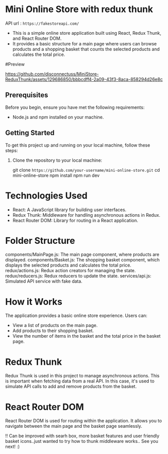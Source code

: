 # Mini Online Store with redux thunk
API url : `https://fakestoreapi.com/`

- This is a simple online store application built using React, Redux Thunk, and React Router DOM.
- It provides a basic structure for a main page where users can browse products and a shopping basket that counts the selected products and calculates the total price.

#Preview

https://github.com/disconnectuss/MiniStore-ReduxThunk/assets/129686850/bbbcdff4-2a09-43f3-8aca-858294d26e8c


## Prerequisites

Before you begin, ensure you have met the following requirements:

- Node.js and npm installed on your machine.

## Getting Started

To get this project up and running on your local machine, follow these steps:

1. Clone the repository to your local machine:

   git clone `https://github.com/your-username/mini-online-store.git`
   cd mini-online-store
   npm install
   npm run dev

# Technologies Used
- React: A JavaScript library for building user interfaces.
- Redux Thunk: Middleware for handling asynchronous actions in Redux.
- React Router DOM: Library for routing in a React application.

# Folder Structure
components/MainPage.js: The main page component, where products are displayed.
components/Basket.js: The shopping basket component, which displays the selected products and calculates the total price.
redux/actions.js: Redux action creators for managing the state.
redux/reducers.js: Redux reducers to update the state.
services/api.js: Simulated API service with fake data.

# How it Works
The application provides a basic online store experience. Users can:
- View a list of products on the main page. 
- Add products to their shopping basket.
- View the number of items in the basket and the total price in the basket page.

# Redux Thunk
Redux Thunk is used in this project to manage asynchronous actions. This is important when fetching data from a real API. In this case, it's used to simulate API calls to add and remove products from the basket.

# React Router DOM
React Router DOM is used for routing within the application. It allows you to navigate between the main page and the basket page seamlessly.

!! Can be improved  with searh box, more basket features and user friendly basket icons..just wanted to try how to thunk middleware works.. See you next! :)
